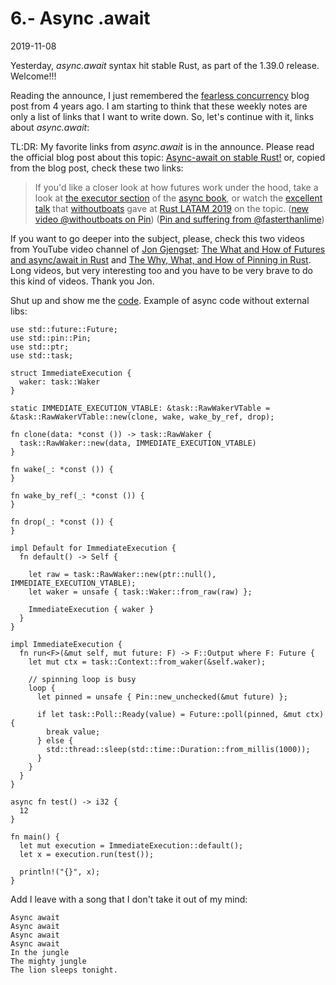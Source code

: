 # 6.- Async .await
2019-11-08

Yesterday, *async.await* syntax hit stable Rust, as part of the 1.39.0 release. Welcome!!!

Reading the announce, I just remembered the [fearless concurrency](https://blog.rust-lang.org/2015/04/10/Fearless-Concurrency.html) blog post from 4 years ago. I am starting to think that these weekly notes are only a list of links that I want to write down. So, let's continue with it, links about *async.await*:

TL:DR: My favorite links from *async.await* is in the announce. Please read the official blog post about this topic: [Async-await on stable Rust!](https://blog.rust-lang.org/2019/11/07/Async-await-stable.html) or, copied from the blog post, check these two  links:

> If you'd like a closer look at how futures work under the hood, take a look at [the executor section](https://rust-lang.github.io/async-book/02_execution/04_executor.html) of the [async book](https://github.com/rust-lang/async-book), or watch the [excellent talk](https://www.youtube.com/watch?v=skos4B5x7qE) that [withoutboats](https://github.com/withoutboats) gave at [Rust LATAM 2019](https://rustlatam.org/) on the topic. ([new video @withoutboats on Pin](https://www.youtube.com/watch?v=shtfSMTwKRw)) ([Pin and suffering from @fasterthanlime](https://fasterthanli.me/articles/pin-and-suffering))

If you want to go deeper into the subject, please, check this two videos from YouTube video channel of [Jon Gjengset](https://twitter.com/jonhoo): [The What and How of Futures and async/await in Rust](https://www.youtube.com/watch?v=9_3krAQtD2k) and [The Why, What, and How of Pinning in Rust](https://www.youtube.com/watch?v=DkMwYxfSYNQ). Long videos, but very interesting too and you have to be very brave to do this kind of videos. Thank you Jon.

Shut up and show me the [code](https://play.rust-lang.org/?version=beta&mode=debug&edition=2018&gist=e04334bf580a8792fc1ba2771e245a72). Example of async code without external libs:
```
use std::future::Future;
use std::pin::Pin;
use std::ptr;
use std::task;

struct ImmediateExecution {
  waker: task::Waker
}

static IMMEDIATE_EXECUTION_VTABLE: &task::RawWakerVTable = &task::RawWakerVTable::new(clone, wake, wake_by_ref, drop);

fn clone(data: *const ()) -> task::RawWaker {
  task::RawWaker::new(data, IMMEDIATE_EXECUTION_VTABLE)
}

fn wake(_: *const ()) {
}

fn wake_by_ref(_: *const ()) {
}

fn drop(_: *const ()) {
}

impl Default for ImmediateExecution {
  fn default() -> Self {

    let raw = task::RawWaker::new(ptr::null(), IMMEDIATE_EXECUTION_VTABLE);
    let waker = unsafe { task::Waker::from_raw(raw) };

    ImmediateExecution { waker }
  }
}

impl ImmediateExecution {
  fn run<F>(&mut self, mut future: F) -> F::Output where F: Future {
    let mut ctx = task::Context::from_waker(&self.waker);

    // spinning loop is busy
    loop {
      let pinned = unsafe { Pin::new_unchecked(&mut future) };

      if let task::Poll::Ready(value) = Future::poll(pinned, &mut ctx) {
        break value;
      } else {
        std::thread::sleep(std::time::Duration::from_millis(1000));
      }
    }
  }
}

async fn test() -> i32 {
  12
}

fn main() {
  let mut execution = ImmediateExecution::default();
  let x = execution.run(test());

  println!("{}", x);
}
```


Add I leave with a song that I don't take it out of my mind:


```
Async await
Async await
Async await
Async await
In the jungle
The mighty jungle
The lion sleeps tonight.
```
